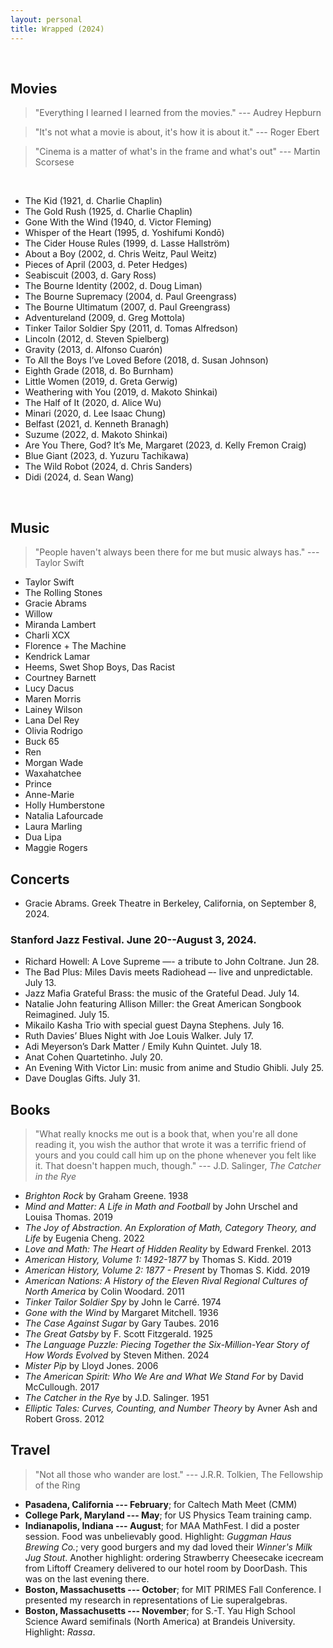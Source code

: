 ```yaml
---
layout: personal
title: Wrapped (2024)
---
```

<br>

## Movies

> "Everything I learned I learned from the movies." --- Audrey Hepburn

> "It's not what a movie is about, it's how it is about it." --- Roger Ebert 

> "Cinema is a matter of what's in the frame and what's out" --- Martin Scorsese

<br>

- The Kid (1921, d. Charlie Chaplin)
- The Gold Rush (1925, d. Charlie Chaplin)
- Gone With the Wind (1940, d. Victor Fleming)
- Whisper of the Heart (1995, d. Yoshifumi Kondō)
- The Cider House Rules (1999, d. Lasse Hallström)
- About a Boy (2002, d. Chris Weitz, Paul Weitz)
- Pieces of April (2003, d. Peter Hedges)
- Seabiscuit (2003, d. Gary Ross)
- The Bourne Identity (2002, d. Doug Liman)
- The Bourne Supremacy (2004, d. Paul Greengrass)
- The Bourne Ultimatum (2007, d. Paul Greengrass)
- Adventureland (2009, d. Greg Mottola)
- Tinker Tailor Soldier Spy (2011, d. Tomas Alfredson)
- Lincoln (2012, d. Steven Spielberg)
- Gravity (2013, d. Alfonso Cuarón)
- To All the Boys I’ve Loved Before (2018, d. Susan Johnson)
- Eighth Grade (2018, d. Bo Burnham)
- Little Women (2019, d. Greta Gerwig)
- Weathering with You (2019, d. Makoto Shinkai)
- The Half of It (2020, d. Alice Wu)
- Minari (2020, d. Lee Isaac Chung)
- Belfast (2021, d. Kenneth Branagh)
- Suzume (2022, d. Makoto Shinkai)
- Are You There, God? It’s Me, Margaret (2023, d. Kelly Fremon Craig)
- Blue Giant (2023, d. Yuzuru Tachikawa)
- The Wild Robot (2024, d. Chris Sanders)
- Didi (2024, d. Sean Wang)

<br>

## Music 

> "People haven't always been there for me but music always has." --- Taylor Swift

- Taylor Swift
- The Rolling Stones
- Gracie Abrams
- Willow
- Miranda Lambert
- Charli XCX
- Florence + The Machine
- Kendrick Lamar
- Heems, Swet Shop Boys, Das Racist
- Courtney Barnett
- Lucy Dacus
- Maren Morris
- Lainey Wilson
- Lana Del Rey
- Olivia Rodrigo
- Buck 65
- Ren
- Morgan Wade
- Waxahatchee
- Prince
- Anne-Marie
- Holly Humberstone
- Natalia Lafourcade
- Laura Marling
- Dua Lipa
- Maggie Rogers

## Concerts

- Gracie Abrams. Greek Theatre in Berkeley, California, on September 8, 2024.

### Stanford Jazz Festival. June 20--August 3, 2024.

- Richard Howell: A Love Supreme —- a tribute to John Coltrane. Jun 28.
- The Bad Plus: Miles Davis meets Radiohead –- live and unpredictable. July 13.
- Jazz Mafia Grateful Brass: the music of the Grateful Dead. July 14.
- Natalie John featuring Allison Miller: the Great American Songbook Reimagined. July 15.
- Mikailo Kasha Trio with special guest Dayna Stephens. July 16.
- Ruth Davies’ Blues Night with Joe Louis Walker. July 17.
- Adi Meyerson’s Dark Matter / Emily Kuhn Quintet. July 18.
- Anat Cohen Quartetinho. July 20.
- An Evening With Victor Lin: music from anime and Studio Ghibli. July 25.
- Dave Douglas Gifts. July 31.

## Books

> "What really knocks me out is a book that, when you're all done reading it, you wish the author that wrote it was a terrific friend of yours and you could call him up on the phone whenever you felt like it. That doesn't happen much, though." --- J.D. Salinger, *The Catcher in the Rye*

- *Brighton Rock* by Graham Greene. 1938
- *Mind and Matter: A Life in Math and Football* by John Urschel and Louisa Thomas. 2019
- *The Joy of Abstraction. An Exploration of Math, Category Theory, and Life* by Eugenia Cheng. 2022
- *Love and Math: The Heart of Hidden Reality* by Edward Frenkel. 2013
- *American History, Volume 1: 1492-1877* by Thomas S. Kidd. 2019
- *American History, Volume 2: 1877 - Present* by Thomas S. Kidd. 2019
- *American Nations: A History of the Eleven Rival Regional Cultures of North America* by Colin Woodard. 2011
- *Tinker Tailor Soldier Spy* by John le Carré. 1974
- *Gone with the Wind* by Margaret Mitchell. 1936
- *The Case Against Sugar* by Gary Taubes. 2016
- *The Great Gatsby* by F. Scott Fitzgerald. 1925
- *The Language Puzzle: Piecing Together the Six-Million-Year Story of How Words Evolved* by Steven Mithen. 2024
- *Mister Pip* by Lloyd Jones. 2006
- *The American Spirit: Who We Are and What We Stand For* by David McCullough. 2017
- *The Catcher in the Rye* by J.D. Salinger. 1951
- *Elliptic Tales: Curves, Counting, and Number Theory* by Avner Ash and Robert Gross. 2012


## Travel

> "Not all those who wander are lost." --- J.R.R. Tolkien, The Fellowship of the Ring

- **Pasadena, California --- February**; for Caltech Math Meet (CMM) 
- **College Park, Maryland --- May**; for US Physics Team training camp.
- **Indianapolis, Indiana --- August**; for MAA MathFest. I did a poster session. Food was unbelievably good. Highlight: *Guggman Haus Brewing Co.*; very good burgers and my dad loved their *Winner's Milk Jug Stout*. Another highlight: ordering Strawberry Cheesecake icecream from Liftoff Creamery delivered to our hotel room by DoorDash. This was on the last evening there.
- **Boston, Massachusetts --- October**; for MIT PRIMES Fall Conference. I presented my research in representations of Lie superalgebras.
- **Boston, Massachusetts --- November**; for S.-T. Yau High School Science Award semifinals (North America) at Brandeis University. Highlight: *Rassa*.
